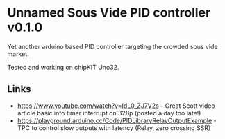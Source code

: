 # Unnamed Sous Vide PID controller v0.1.0

Yet another arduino based PID controller targeting the crowded sous vide market.

Tested and working on chipKIT Uno32.

## Links

* https://www.youtube.com/watch?v=IdL0_ZJ7V2s - Great Scott video article basic info timer interrupt on 328p (posted a day too late!)
* https://playground.arduino.cc/Code/PIDLibraryRelayOutputExample - TPC to control slow outputs with latency (Relay, zero crossing SSR)
